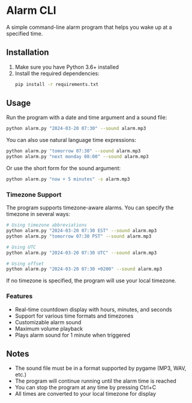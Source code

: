 # Alarm CLI

A simple command-line alarm program that helps you wake up at a specified time.

## Installation

1. Make sure you have Python 3.6+ installed
2. Install the required dependencies:
   ```bash
   pip install -r requirements.txt
   ```

## Usage

Run the program with a date and time argument and a sound file:

```bash
python alarm.py "2024-03-20 07:30" --sound alarm.mp3
```

You can also use natural language time expressions:
```bash
python alarm.py "tomorrow 07:30" --sound alarm.mp3
python alarm.py "next monday 08:00" --sound alarm.mp3
```

Or use the short form for the sound argument:
```bash
python alarm.py "now + 5 minutes" -s alarm.mp3
```

### Timezone Support

The program supports timezone-aware alarms. You can specify the timezone in several ways:

```bash
# Using timezone abbreviations
python alarm.py "2024-03-20 07:30 EST" --sound alarm.mp3
python alarm.py "tomorrow 07:30 PST" --sound alarm.mp3

# Using UTC
python alarm.py "2024-03-20 07:30 UTC" --sound alarm.mp3

# Using offset
python alarm.py "2024-03-20 07:30 +0200" --sound alarm.mp3
```

If no timezone is specified, the program will use your local timezone.

### Features

- Real-time countdown display with hours, minutes, and seconds
- Support for various time formats and timezones
- Customizable alarm sound
- Maximum volume playback
- Plays alarm sound for 1 minute when triggered

## Notes

- The sound file must be in a format supported by pygame (MP3, WAV, etc.)
- The program will continue running until the alarm time is reached
- You can stop the program at any time by pressing Ctrl+C
- All times are converted to your local timezone for display 
